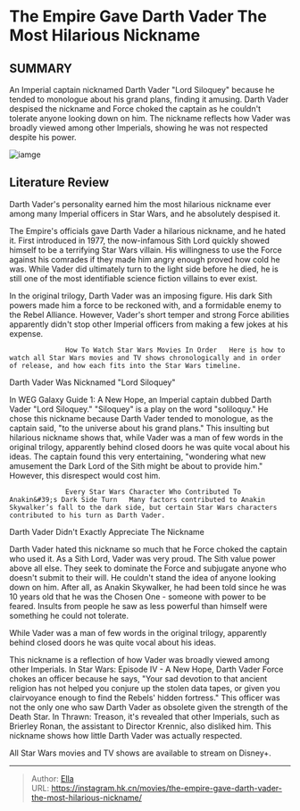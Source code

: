 # The Empire Gave Darth Vader The Most Hilarious Nickname


## SUMMARY 



  An Imperial captain nicknamed Darth Vader &#34;Lord Siloquey&#34; because he tended to monologue about his grand plans, finding it amusing.   Darth Vader despised the nickname and Force choked the captain as he couldn&#39;t tolerate anyone looking down on him.   The nickname reflects how Vader was broadly viewed among other Imperials, showing he was not respected despite his power.  

![iamge](https://static1.srcdn.com/wordpress/wp-content/uploads/2023/12/darth-vader-and-death-troopers-in-star-wars-image.jpeg)

## Literature Review

Darth Vader&#39;s personality earned him the most hilarious nickname ever among many Imperial officers in Star Wars, and he absolutely despised it.




The Empire&#39;s officials gave Darth Vader a hilarious nickname, and he hated it. First introduced in 1977, the now-infamous Sith Lord quickly showed himself to be a terrifying Star Wars villain. His willingness to use the Force against his comrades if they made him angry enough proved how cold he was. While Vader did ultimately turn to the light side before he died, he is still one of the most identifiable science fiction villains to ever exist.




In the original trilogy, Darth Vader was an imposing figure. His dark Sith powers made him a force to be reckoned with, and a formidable enemy to the Rebel Alliance. However, Vader&#39;s short temper and strong Force abilities apparently didn&#39;t stop other Imperial officers from making a few jokes at his expense.

                  How To Watch Star Wars Movies In Order   Here is how to watch all Star Wars movies and TV shows chronologically and in order of release, and how each fits into the Star Wars timeline.   


 Darth Vader Was Nicknamed &#34;Lord Siloquey&#34; 


 
In WEG Galaxy Guide 1: A New Hope, an Imperial captain dubbed Darth Vader &#34;Lord Siloquey.&#34; &#34;Siloquey&#34; is a play on the word &#34;soliloquy.&#34; He chose this nickname because Darth Vader tended to monologue, as the captain said, &#34;to the universe about his grand plans.&#34; This insulting but hilarious nickname shows that, while Vader was a man of few words in the original trilogy, apparently behind closed doors he was quite vocal about his ideas. The captain found this very entertaining, &#34;wondering what new amusement the Dark Lord of the Sith might be about to provide him.&#34; However, this disrespect would cost him.




                  Every Star Wars Character Who Contributed To Anakin&#39;s Dark Side Turn   Many factors contributed to Anakin Skywalker’s fall to the dark side, but certain Star Wars characters contributed to his turn as Darth Vader.   



 Darth Vader Didn&#39;t Exactly Appreciate The Nickname 
          

Darth Vader hated this nickname so much that he Force choked the captain who used it. As a Sith Lord, Vader was very proud. The Sith value power above all else. They seek to dominate the Force and subjugate anyone who doesn&#39;t submit to their will. He couldn&#39;t stand the idea of anyone looking down on him. After all, as Anakin Skywalker, he had been told since he was 10 years old that he was the Chosen One - someone with power to be feared. Insults from people he saw as less powerful than himself were something he could not tolerate.






While Vader was a man of few words in the original trilogy, apparently behind closed doors he was quite vocal about his ideas.




This nickname is a reflection of how Vader was broadly viewed among other Imperials. In Star Wars: Episode IV - A New Hope, Darth Vader Force chokes an officer because he says, &#34;Your sad devotion to that ancient religion has not helped you conjure up the stolen data tapes, or given you clairvoyance enough to find the Rebels&#39; hidden fortress.&#34; This officer was not the only one who saw Darth Vader as obsolete given the strength of the Death Star. In Thrawn: Treason, it&#39;s revealed that other Imperials, such as Brierley Ronan, the assistant to Director Krennic, also disliked him. This nickname shows how little Darth Vader was actually respected.



All Star Wars movies and TV shows are available to stream on Disney&#43;.








---

> Author: [Ella](https://instagram.hk.cn/)  
> URL: https://instagram.hk.cn/movies/the-empire-gave-darth-vader-the-most-hilarious-nickname/  

